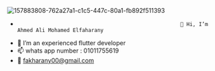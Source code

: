 ![157883808-762a27a1-c1c5-447c-80a1-fb892f511393](https://user-images.githubusercontent.com/60702774/176660959-8b4a4100-ce3d-49a3-a8b7-08e739e6d962.png)
-                                                          👋 Hi, I’m Ahmed Ali Mohamed Elfaharany
- 👀 I’m an experienced flutter developer
- 📫 whats app number : 01011755619
- 📧 fakharany00@gmail.com
